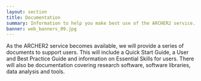 ```yaml
---
layout: section
title: Documentation
summary: Information to help you make best use of the ARCHER2 service.
banner: web_banners_09.jpg
---
```

As the ARCHER2 service becomes available, we will provide a series of documents to support users. This will include a Quick Start Guide, a User and Best Practice Guide and information on Essential Skills for users. There will also be documentation covering research software, software libraries, data analysis and tools.
